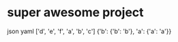 <!--
    =====================================
    generator=datazen
    version=1.2.0
    hash=6d844b64ba9b4d34ea3a70c213cf7ea2
    =====================================
-->

# super awesome project

json
yaml
['d', 'e', 'f', 'a', 'b', 'c']
{'b': {'b': 'b'}, 'a': {'a': 'a'}}
